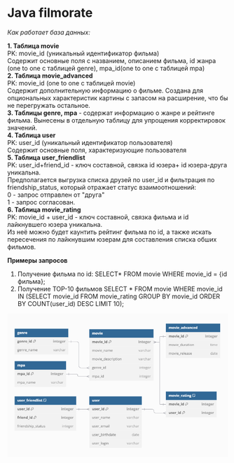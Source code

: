 # Java filmorate

*Как работает база данных:*

**1. Таблица movie**  
PK: movie_id (уникальный идентификатор фильма)  
Содержит основные поля с названием, описанием фильма, id жанра (one to one с таблицей genre), mpa_id(one to one с таблицей mpa)  
**2. Таблица movie_advanced**  
PK: movie_id (one to one с таблицей movie)  
Содержит дополнительную информацию о фильме. Создана для опциональных характеристик картины с запасом на расширение, что бы не перегружать остальное.  
**3. Таблицы genre, mpa** - содержат информацию о жанре и рейтинге фильма. Вынесены в отдельную таблицу для упрощения корректировок значений.  
**4. Таблица user**  
PK: user_id (уникальный идентификатор пользователя)  
Содержит основные поля, характеризующие пользователя  
**5. Таблица user_friendlist**  
PK: user_id+friend_id - ключ составной, связка id юзера+ id юзера-друга уникальна.  
Предполагается выгрузка списка друзей по user_id и фильтрация по friendship_status, который отражает статус взаимоотношений:  
0 - запрос отправлен от "друга"  
1 - запрос согласован.  
**6. Таблица movie_rating**   
PK: movie_id + user_id - ключ составной, связка фильма и id лайкнувшего юзера уникальна.   
Из неё можно будет каунтить рейтинг фильма по id, а также искать пересечения по лайкнувшим юзерам для составления списка обших фильмов.

**Примеры запросов**
1. Получение фильма по id:
    SELECT*
    FROM movie
    WHERE movie_id = {id фильма};
2. Получение TOP-10 фильмов
    SELECT *
    FROM movie
    WHERE movie_id IN (SELECT movie_id
    FROM movie_rating
    GROUP BY movie_id
    ORDER BY COUNT(user_id) DESC
    LIMIT 10);

    

![Диаграмма базы данных](src/main/resources/Java-filmorate%20SQL%20db.png)

